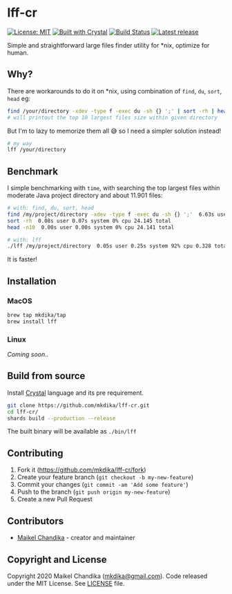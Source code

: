 # lff-cr

[![License: MIT](https://img.shields.io/badge/License-MIT-blue.svg)](/LICENSE)
[![Built with Crystal](https://img.shields.io/badge/built%20with-crystal-000000.svg?style=flat-square)](https://crystal-lang.org/)
[![Build Status](https://travis-ci.org/mkdika/lff-cr.svg?branch=master)](https://travis-ci.org/mkdika/lff-cr)
[![Latest release](https://img.shields.io/github/release/mkdika/lff-cr.svg)](https://github.com/mkdika/lff-cr/releases)

Simple and straightforward large files finder utility for *nix, optimize for human.

## Why?

There are workarounds to do it on *nix, using combination of `find`, `du`, `sort`, `head` eg:

```bash
find /your/directory -xdev -type f -exec du -sh {} ';' | sort -rh | head -n10
# will printout the top 10 largest files size within given directory
```

But I'm to lazy to memorize them all :sweat_smile: so I need a simpler solution instead!

```bash
# my way
lff /your/directory
```

## Benchmark

I simple benchmarking with `time`, with searching the top largest files within moderate Java project directory and about 11.901 files:

```bash
# with: find, du, sort, head
find /my/project/directory -xdev -type f -exec du -sh {} ';'  6.63s user 14.03s system 85% cpu 24.131 total
sort -rh  0.08s user 0.07s system 0% cpu 24.145 total
head -n10  0.00s user 0.00s system 0% cpu 24.141 total
```

```bash
# with: lff
./lff /my/project/directory  0.05s user 0.25s system 92% cpu 0.328 total
```

It is faster!

## Installation

### MacOS

```bash
brew tap mkdika/tap
brew install lff
```

### Linux

_Coming soon.._

## Build from source

Install [Crystal](https://crystal-lang.org/install/) language and its pre requirement.

```bash
git clone https://github.com/mkdika/lff-cr.git
cd lff-cr/
shards build --production --release
```

The built binary will be available as `./bin/lff`

## Contributing

1. Fork it (<https://github.com/mkdika/lff-cr/fork>)
2. Create your feature branch (`git checkout -b my-new-feature`)
3. Commit your changes (`git commit -am 'Add some feature'`)
4. Push to the branch (`git push origin my-new-feature`)
5. Create a new Pull Request

## Contributors

- [Maikel Chandika](https://github.com/mkdika) - creator and maintainer

## Copyright and License

Copyright 2020 Maikel Chandika (mkdika@gmail.com). Code released under the MIT License. See [LICENSE](/LICENSE) file.
